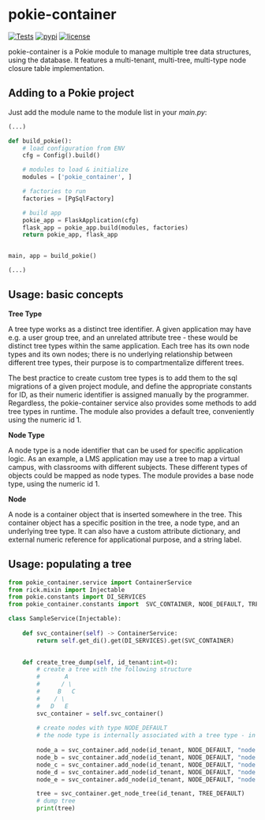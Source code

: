 # pokie-container

[![Tests](https://github.com/oddbit-project/pokie-container/workflows/Tests/badge.svg?branch=master)](https://github.com/oddbit-project/pokie-container/actions)
[![pypi](https://img.shields.io/pypi/v/pokie-container.svg)](https://pypi.org/project/pokie-container/)
[![license](https://img.shields.io/pypi/l/pokie-container.svg)](https://git.oddbit.org/OddBit/pokie-container/src/branch/master/LICENSE)


pokie-container is a Pokie module to manage multiple tree data structures, using the database. It features a multi-tenant,
multi-tree, multi-type node closure table implementation. 

## Adding to a Pokie project

Just add the module name to the module list in your *main.py*:

```python
(...)

def build_pokie():
    # load configuration from ENV
    cfg = Config().build()

    # modules to load & initialize
    modules = ['pokie_container', ]

    # factories to run
    factories = [PgSqlFactory]

    # build app
    pokie_app = FlaskApplication(cfg)
    flask_app = pokie_app.build(modules, factories)
    return pokie_app, flask_app


main, app = build_pokie()

(...)
```

## Usage: basic concepts

**Tree Type**

A tree type works as a distinct tree identifier. A given application may have e.g. a user group tree, and an unrelated attribute
tree - these would be distinct tree types within the same application. Each tree has its own node types and its own nodes; there
is no underlying relationship between different tree types, their purpose is to compartmentalize different trees.

The best practice to create custom tree types is to add them to the sql migrations of a given project module, and define
the appropriate constants for ID, as their numeric identifier is assigned manually by the programmer. Regardless,
the pokie-container service also provides some methods to add tree types in runtime. The module also provides a default
tree, conveniently using the numeric id 1.

**Node Type**

A node type is a node identifier that can be used for specific application logic. As an example, a LMS application may
use a tree to map a virtual campus, with classrooms with different subjects. These different types of objects could be
mapped as node types.
The module provides a base node type, using the numeric id 1.

**Node**

A node is a container object that is inserted somewhere in the tree. This container object has a specific position in the
tree, a node type, and an underlying tree type. It can also have a custom attribute dictionary, and external numeric reference
for applicational purpose, and a string label.

## Usage: populating a tree

```python
from pokie_container.service import ContainerService
from rick.mixin import Injectable
from pokie.constants import DI_SERVICES
from pokie_container.constants import  SVC_CONTAINER, NODE_DEFAULT, TREE_DEFAULT

class SampleService(Injectable):
    
    def svc_container(self) -> ContainerService:
        return self.get_di().get(DI_SERVICES).get(SVC_CONTAINER)

    
    def create_tree_dump(self, id_tenant:int=0):
        # create a tree with the following structure
        #       A
        #      / \
        #     B   C
        #    / \
        #   D   E
        svc_container = self.svc_container()
        
        # create nodes with type NODE_DEFAULT
        # the node type is internally associated with a tree type - in this case, TREE_DEFAULT
        
        node_a = svc_container.add_node(id_tenant, NODE_DEFAULT, "node A")
        node_b = svc_container.add_node(id_tenant, NODE_DEFAULT, "node B", id_parents=node_a.id)
        node_c = svc_container.add_node(id_tenant, NODE_DEFAULT, "node C", id_parents=node_a.id)
        node_d = svc_container.add_node(id_tenant, NODE_DEFAULT, "node D", id_parents=node_b.id)
        node_e = svc_container.add_node(id_tenant, NODE_DEFAULT, "node E", id_parents=node_b.id)

        tree = svc_container.get_node_tree(id_tenant, TREE_DEFAULT)
        # dump tree
        print(tree)
```

